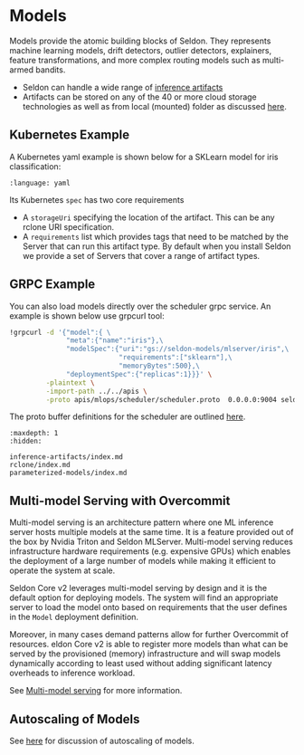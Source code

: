 # Models

Models provide the atomic building blocks of Seldon. They represents machine learning models, drift detectors, outlier detectors, explainers, feature transformations, and more complex routing models such as multi-armed bandits.

 * Seldon can handle a wide range of [inference artifacts](./inference-artifacts/index.md)
 * Artifacts can be stored on any of the 40 or more cloud storage technologies as well as from local (mounted) folder as discussed [here](./rclone/index.md).

## Kubernetes Example

A Kubernetes yaml example is shown below for a SKLearn model for iris classification:

```{literalinclude} ../../../../samples/models/sklearn-iris-gs.yaml 
:language: yaml
```

Its Kubernetes `spec` has two core requirements

 * A `storageUri` specifying the location of the artifact. This can be any rclone URI specification.
 * A `requirements` list which provides tags that need to be matched by the Server that can run this artifact type. By default when you install Seldon we provide a set of Servers that cover a range of artifact types.


## GRPC Example

You can also load models directly over the scheduler grpc service. An example is shown below use grpcurl tool:

```bash
!grpcurl -d '{"model":{ \
              "meta":{"name":"iris"},\
              "modelSpec":{"uri":"gs://seldon-models/mlserver/iris",\
                           "requirements":["sklearn"],\
                           "memoryBytes":500},\
              "deploymentSpec":{"replicas":1}}}' \
         -plaintext \
         -import-path ../../apis \
         -proto apis/mlops/scheduler/scheduler.proto  0.0.0.0:9004 seldon.mlops.scheduler.Scheduler/LoadModel
```

The proto buffer definitions for the scheduler are outlined [here](../apis/scheduler/index.md).

```{toctree}
:maxdepth: 1
:hidden:

inference-artifacts/index.md
rclone/index.md
parameterized-models/index.md
```

## Multi-model Serving with Overcommit

Multi-model serving is an architecture pattern where one ML inference server hosts multiple models at the same time. It is a feature provided out of the box by Nvidia Triton and Seldon MLServer. Multi-model serving reduces infrastructure hardware requirements (e.g. expensive GPUs) which enables the deployment of a large number of models while making it efficient to operate the system at scale.

Seldon Core v2 leverages multi-model serving by design and it is the default option for deploying models. The system will find an appropriate server to load the model onto based on requirements that the user defines in the `Model` deployment definition.

Moreover, in many cases demand patterns allow for further Overcommit of resources. eldon Core v2 is able to register more models than what can be served by the provisioned (memory) infrastructure and will swap models dynamically according to least used without adding significant latency overheads to inference workload.

See [Multi-model serving](mms/mms.md) for more information. 

## Autoscaling of Models

See [here](../kubernetes/autoscaling/index.md) for discussion of autoscaling of models.